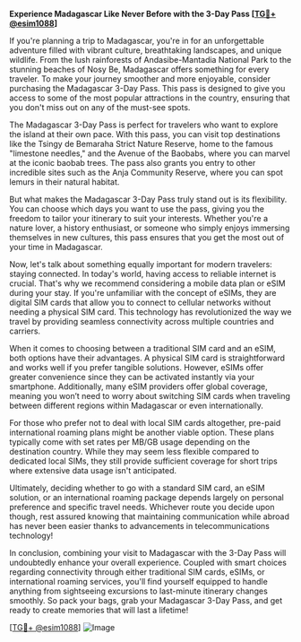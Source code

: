 **Experience Madagascar Like Never Before with the 3-Day Pass [[TG💪+ @esim1088](https://t.me/s/esim1088)]**

If you're planning a trip to Madagascar, you're in for an unforgettable adventure filled with vibrant culture, breathtaking landscapes, and unique wildlife. From the lush rainforests of Andasibe-Mantadia National Park to the stunning beaches of Nosy Be, Madagascar offers something for every traveler. To make your journey smoother and more enjoyable, consider purchasing the Madagascar 3-Day Pass. This pass is designed to give you access to some of the most popular attractions in the country, ensuring that you don't miss out on any of the must-see spots.

The Madagascar 3-Day Pass is perfect for travelers who want to explore the island at their own pace. With this pass, you can visit top destinations like the Tsingy de Bemaraha Strict Nature Reserve, home to the famous "limestone needles," and the Avenue of the Baobabs, where you can marvel at the iconic baobab trees. The pass also grants you entry to other incredible sites such as the Anja Community Reserve, where you can spot lemurs in their natural habitat.

But what makes the Madagascar 3-Day Pass truly stand out is its flexibility. You can choose which days you want to use the pass, giving you the freedom to tailor your itinerary to suit your interests. Whether you're a nature lover, a history enthusiast, or someone who simply enjoys immersing themselves in new cultures, this pass ensures that you get the most out of your time in Madagascar.

Now, let's talk about something equally important for modern travelers: staying connected. In today's world, having access to reliable internet is crucial. That's why we recommend considering a mobile data plan or eSIM during your stay. If you're unfamiliar with the concept of eSIMs, they are digital SIM cards that allow you to connect to cellular networks without needing a physical SIM card. This technology has revolutionized the way we travel by providing seamless connectivity across multiple countries and carriers.

When it comes to choosing between a traditional SIM card and an eSIM, both options have their advantages. A physical SIM card is straightforward and works well if you prefer tangible solutions. However, eSIMs offer greater convenience since they can be activated instantly via your smartphone. Additionally, many eSIM providers offer global coverage, meaning you won’t need to worry about switching SIM cards when traveling between different regions within Madagascar or even internationally.

For those who prefer not to deal with local SIM cards altogether, pre-paid international roaming plans might be another viable option. These plans typically come with set rates per MB/GB usage depending on the destination country. While they may seem less flexible compared to dedicated local SIMs, they still provide sufficient coverage for short trips where extensive data usage isn't anticipated.

Ultimately, deciding whether to go with a standard SIM card, an eSIM solution, or an international roaming package depends largely on personal preference and specific travel needs. Whichever route you decide upon though, rest assured knowing that maintaining communication while abroad has never been easier thanks to advancements in telecommunications technology!

In conclusion, combining your visit to Madagascar with the 3-Day Pass will undoubtedly enhance your overall experience. Coupled with smart choices regarding connectivity through either traditional SIM cards, eSIMs, or international roaming services, you'll find yourself equipped to handle anything from sightseeing excursions to last-minute itinerary changes smoothly. So pack your bags, grab your Madagascar 3-Day Pass, and get ready to create memories that will last a lifetime!

[[TG💪+ @esim1088](https://t.me/s/esim1088)] 
![Image](https://i.postimg.cc/Y0z9fWf4/image.png)